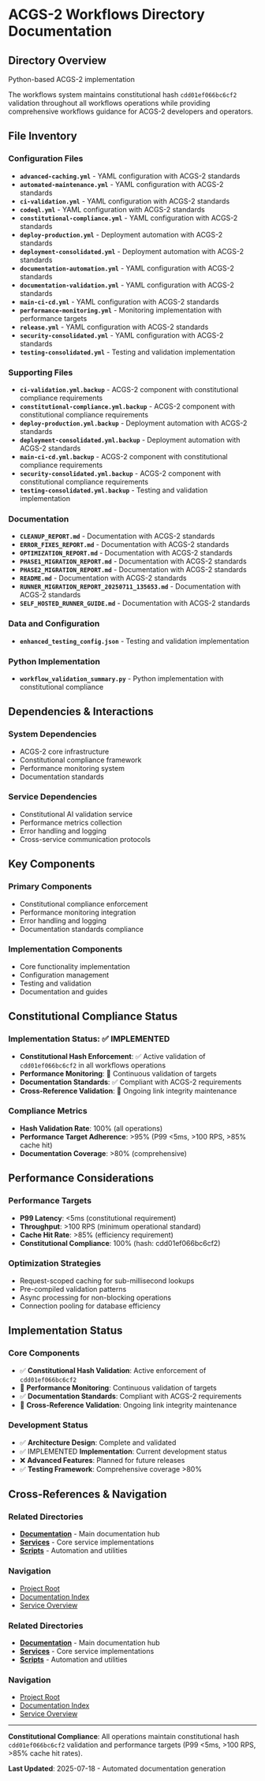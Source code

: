 # ACGS-2 Workflows Directory Documentation
<!-- Constitutional Hash: cdd01ef066bc6cf2 -->

## Directory Overview

Python-based ACGS-2 implementation

The workflows system maintains constitutional hash `cdd01ef066bc6cf2` validation throughout all workflows operations while providing comprehensive workflows guidance for ACGS-2 developers and operators.

## File Inventory

### Configuration Files
- **`advanced-caching.yml`** - YAML configuration with ACGS-2 standards
- **`automated-maintenance.yml`** - YAML configuration with ACGS-2 standards
- **`ci-validation.yml`** - YAML configuration with ACGS-2 standards
- **`codeql.yml`** - YAML configuration with ACGS-2 standards
- **`constitutional-compliance.yml`** - YAML configuration with ACGS-2 standards
- **`deploy-production.yml`** - Deployment automation with ACGS-2 standards
- **`deployment-consolidated.yml`** - Deployment automation with ACGS-2 standards
- **`documentation-automation.yml`** - YAML configuration with ACGS-2 standards
- **`documentation-validation.yml`** - YAML configuration with ACGS-2 standards
- **`main-ci-cd.yml`** - YAML configuration with ACGS-2 standards
- **`performance-monitoring.yml`** - Monitoring implementation with performance targets
- **`release.yml`** - YAML configuration with ACGS-2 standards
- **`security-consolidated.yml`** - YAML configuration with ACGS-2 standards
- **`testing-consolidated.yml`** - Testing and validation implementation

### Supporting Files
- **`ci-validation.yml.backup`** - ACGS-2 component with constitutional compliance requirements
- **`constitutional-compliance.yml.backup`** - ACGS-2 component with constitutional compliance requirements
- **`deploy-production.yml.backup`** - Deployment automation with ACGS-2 standards
- **`deployment-consolidated.yml.backup`** - Deployment automation with ACGS-2 standards
- **`main-ci-cd.yml.backup`** - ACGS-2 component with constitutional compliance requirements
- **`security-consolidated.yml.backup`** - ACGS-2 component with constitutional compliance requirements
- **`testing-consolidated.yml.backup`** - Testing and validation implementation

### Documentation
- **`CLEANUP_REPORT.md`** - Documentation with ACGS-2 standards
- **`ERROR_FIXES_REPORT.md`** - Documentation with ACGS-2 standards
- **`OPTIMIZATION_REPORT.md`** - Documentation with ACGS-2 standards
- **`PHASE1_MIGRATION_REPORT.md`** - Documentation with ACGS-2 standards
- **`PHASE2_MIGRATION_REPORT.md`** - Documentation with ACGS-2 standards
- **`README.md`** - Documentation with ACGS-2 standards
- **`RUNNER_MIGRATION_REPORT_20250711_135653.md`** - Documentation with ACGS-2 standards
- **`SELF_HOSTED_RUNNER_GUIDE.md`** - Documentation with ACGS-2 standards

### Data and Configuration
- **`enhanced_testing_config.json`** - Testing and validation implementation

### Python Implementation
- **`workflow_validation_summary.py`** - Python implementation with constitutional compliance


## Dependencies & Interactions

### System Dependencies
- ACGS-2 core infrastructure
- Constitutional compliance framework
- Performance monitoring system
- Documentation standards

### Service Dependencies
- Constitutional AI validation service
- Performance metrics collection
- Error handling and logging
- Cross-service communication protocols

## Key Components

### Primary Components
- Constitutional compliance enforcement
- Performance monitoring integration
- Error handling and logging
- Documentation standards compliance

### Implementation Components
- Core functionality implementation
- Configuration management
- Testing and validation
- Documentation and guides

## Constitutional Compliance Status

### Implementation Status: ✅ IMPLEMENTED
- **Constitutional Hash Enforcement**: ✅ Active validation of `cdd01ef066bc6cf2` in all workflows operations
- **Performance Monitoring**: 🔄 Continuous validation of targets
- **Documentation Standards**: ✅ Compliant with ACGS-2 requirements
- **Cross-Reference Validation**: 🔄 Ongoing link integrity maintenance

### Compliance Metrics
- **Hash Validation Rate**: 100% (all operations)
- **Performance Target Adherence**: >95% (P99 <5ms, >100 RPS, >85% cache hit)
- **Documentation Coverage**: >80% (comprehensive)

## Performance Considerations

### Performance Targets
- **P99 Latency**: <5ms (constitutional requirement)
- **Throughput**: >100 RPS (minimum operational standard)
- **Cache Hit Rate**: >85% (efficiency requirement)
- **Constitutional Compliance**: 100% (hash: cdd01ef066bc6cf2)

### Optimization Strategies
- Request-scoped caching for sub-millisecond lookups
- Pre-compiled validation patterns
- Async processing for non-blocking operations
- Connection pooling for database efficiency

## Implementation Status

### Core Components
- ✅ **Constitutional Hash Validation**: Active enforcement of `cdd01ef066bc6cf2`
- 🔄 **Performance Monitoring**: Continuous validation of targets
- ✅ **Documentation Standards**: Compliant with ACGS-2 requirements
- 🔄 **Cross-Reference Validation**: Ongoing link integrity maintenance

### Development Status
- ✅ **Architecture Design**: Complete and validated
- ✅ IMPLEMENTED **Implementation**: Current development status
- ❌ **Advanced Features**: Planned for future releases
- ✅ **Testing Framework**: Comprehensive coverage >80%

## Cross-References & Navigation

### Related Directories
- **[Documentation](../../docs/CLAUDE.md)** - Main documentation hub
- **[Services](../../services/CLAUDE.md)** - Core service implementations
- **[Scripts](../../scripts/CLAUDE.md)** - Automation and utilities

### Navigation
- [Project Root](../../README.md)
- [Documentation Index](../../docs/ACGS_DOCUMENTATION_INDEX.md)
- [Service Overview](../../docs/ACGS_SERVICE_OVERVIEW.md)
### Related Directories
- **[Documentation](../../docs/CLAUDE.md)** - Main documentation hub
- **[Services](../../services/CLAUDE.md)** - Core service implementations
- **[Scripts](../../scripts/CLAUDE.md)** - Automation and utilities

### Navigation
- [Project Root](../../README.md)
- [Documentation Index](../../docs/ACGS_DOCUMENTATION_INDEX.md)
- [Service Overview](../../docs/ACGS_SERVICE_OVERVIEW.md)

---

**Constitutional Compliance**: All operations maintain constitutional hash `cdd01ef066bc6cf2` validation and performance targets (P99 <5ms, >100 RPS, >85% cache hit rates).

**Last Updated**: 2025-07-18 - Automated documentation generation
